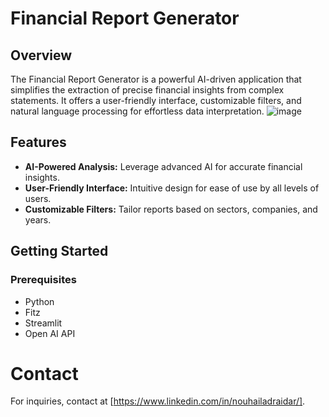 # Financial Report Generator

## Overview

The Financial Report Generator is a powerful AI-driven application that simplifies the extraction of precise financial insights from complex statements. It offers a user-friendly interface, customizable filters, and natural language processing for effortless data interpretation.
![image](https://github.com/Nouhailadr/Financialreportgenerator/assets/82158822/92883f54-ed42-42fe-8b4c-cde6ab2e0996)

## Features

- **AI-Powered Analysis:** Leverage advanced AI for accurate financial insights.
- **User-Friendly Interface:** Intuitive design for ease of use by all levels of users.
- **Customizable Filters:** Tailor reports based on sectors, companies, and years.

## Getting Started

### Prerequisites

- Python
- Fitz
- Streamlit
- Open AI API

# Contact
For inquiries, contact at [https://www.linkedin.com/in/nouhailadraidar/].
